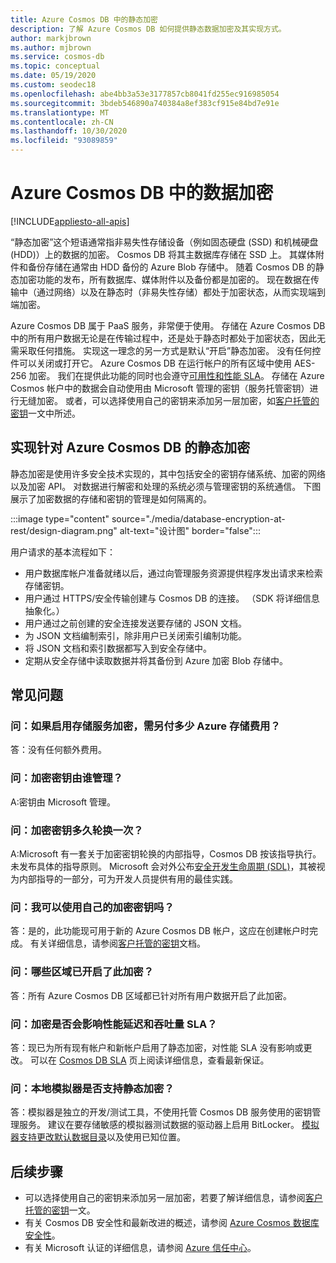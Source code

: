 ```yaml
---
title: Azure Cosmos DB 中的静态加密
description: 了解 Azure Cosmos DB 如何提供静态数据加密及其实现方式。
author: markjbrown
ms.author: mjbrown
ms.service: cosmos-db
ms.topic: conceptual
ms.date: 05/19/2020
ms.custom: seodec18
ms.openlocfilehash: abe4bb3a53e3177857cb8041fd255ec916985054
ms.sourcegitcommit: 3bdeb546890a740384a8ef383cf915e84bd7e91e
ms.translationtype: MT
ms.contentlocale: zh-CN
ms.lasthandoff: 10/30/2020
ms.locfileid: "93089859"
---
```

# <a name="data-encryption-in-azure-cosmos-db"></a>Azure Cosmos DB 中的数据加密 
[!INCLUDE[appliesto-all-apis](includes/appliesto-all-apis.md)]

“静态加密”这个短语通常指非易失性存储设备（例如固态硬盘 (SSD) 和机械硬盘 (HDD)）上的数据的加密。 Cosmos DB 将其主数据库存储在 SSD 上。 其媒体附件和备份存储在通常由 HDD 备份的 Azure Blob 存储中。 随着 Cosmos DB 的静态加密功能的发布，所有数据库、媒体附件以及备份都是加密的。 现在数据在传输中（通过网络）以及在静态时（非易失性存储）都处于加密状态，从而实现端到端加密。

Azure Cosmos DB 属于 PaaS 服务，非常便于使用。 存储在 Azure Cosmos DB 中的所有用户数据无论是在传输过程中，还是处于静态时都处于加密状态，因此无需采取任何措施。 实现这一理念的另一方式是默认“开启”静态加密。 没有任何控件可以关闭或打开它。 Azure Cosmos DB 在运行帐户的所有区域中使用 AES-256 加密。 我们在提供此功能的同时也会遵守[可用性和性能 SLA](https://azure.microsoft.com/support/legal/sla/cosmos-db)。 存储在 Azure Cosmos 帐户中的数据会自动使用由 Microsoft 管理的密钥（服务托管密钥）进行无缝加密。 或者，可以选择使用自己的密钥来添加另一层加密，如[客户托管的密钥](how-to-setup-cmk.md)一文中所述。

## <a name="implementation-of-encryption-at-rest-for-azure-cosmos-db"></a>实现针对 Azure Cosmos DB 的静态加密

静态加密是使用许多安全技术实现的，其中包括安全的密钥存储系统、加密的网络以及加密 API。 对数据进行解密和处理的系统必须与管理密钥的系统通信。 下图展示了加密数据的存储和密钥的管理是如何隔离的。 

:::image type="content" source="./media/database-encryption-at-rest/design-diagram.png" alt-text="设计图" border="false":::

用户请求的基本流程如下：
- 用户数据库帐户准备就绪以后，通过向管理服务资源提供程序发出请求来检索存储密钥。
- 用户通过 HTTPS/安全传输创建与 Cosmos DB 的连接。 （SDK 将详细信息抽象化。）
- 用户通过之前创建的安全连接发送要存储的 JSON 文档。
- 为 JSON 文档编制索引，除非用户已关闭索引编制功能。
- 将 JSON 文档和索引数据都写入到安全存储中。
- 定期从安全存储中读取数据并将其备份到 Azure 加密 Blob 存储中。

## <a name="frequently-asked-questions"></a>常见问题

### <a name="q-how-much-more-does-azure-storage-cost-if-storage-service-encryption-is-enabled"></a>问：如果启用存储服务加密，需另付多少 Azure 存储费用？
答：没有任何额外费用。

### <a name="q-who-manages-the-encryption-keys"></a>问：加密密钥由谁管理？
A:密钥由 Microsoft 管理。

### <a name="q-how-often-are-encryption-keys-rotated"></a>问：加密密钥多久轮换一次？
A:Microsoft 有一套关于加密密钥轮换的内部指导，Cosmos DB 按该指导执行。 未发布具体的指导原则。 Microsoft 会对外公布[安全开发生命周期 (SDL)](https://www.microsoft.com/sdl/default.aspx)，其被视为内部指导的一部分，可为开发人员提供有用的最佳实践。

### <a name="q-can-i-use-my-own-encryption-keys"></a>问：我可以使用自己的加密密钥吗？
答：是的，此功能现可用于新的 Azure Cosmos DB 帐户，这应在创建帐户时完成。 有关详细信息，请参阅[客户托管的密钥](./how-to-setup-cmk.md)文档。

### <a name="q-what-regions-have-encryption-turned-on"></a>问：哪些区域已开启了此加密？
答：所有 Azure Cosmos DB 区域都已针对所有用户数据开启了此加密。

### <a name="q-does-encryption-affect-the-performance-latency-and-throughput-slas"></a>问：加密是否会影响性能延迟和吞吐量 SLA？
答：现已为所有现有帐户和新帐户启用了静态加密，对性能 SLA 没有影响或更改。 可以在 [Cosmos DB SLA](https://azure.microsoft.com/support/legal/sla/cosmos-db) 页上阅读详细信息，查看最新保证。

### <a name="q-does-the-local-emulator-support-encryption-at-rest"></a>问：本地模拟器是否支持静态加密？
答：模拟器是独立的开发/测试工具，不使用托管 Cosmos DB 服务使用的密钥管理服务。 建议在要存储敏感的模拟器测试数据的驱动器上启用 BitLocker。 [模拟器支持更改默认数据目录](local-emulator.md)以及使用已知位置。

## <a name="next-steps"></a>后续步骤

* 可以选择使用自己的密钥来添加另一层加密，若要了解详细信息，请参阅[客户托管的密钥](how-to-setup-cmk.md)一文。
* 有关 Cosmos DB 安全性和最新改进的概述，请参阅 [Azure Cosmos 数据库安全性](database-security.md)。
* 有关 Microsoft 认证的详细信息，请参阅 [Azure 信任中心](https://azure.microsoft.com/support/trust-center/)。
